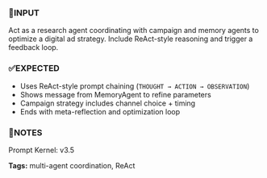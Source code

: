 ### 💬INPUT
Act as a research agent coordinating with campaign and memory agents to optimize a digital ad strategy. Include ReAct-style reasoning and trigger a feedback loop.

### ✅EXPECTED
- Uses ReAct-style prompt chaining (`THOUGHT → ACTION → OBSERVATION`)
- Shows message from MemoryAgent to refine parameters
- Campaign strategy includes channel choice + timing
- Ends with meta-reflection and optimization loop

### 🔁NOTES
Prompt Kernel: v3.5

**Tags:** multi-agent coordination, ReAct
